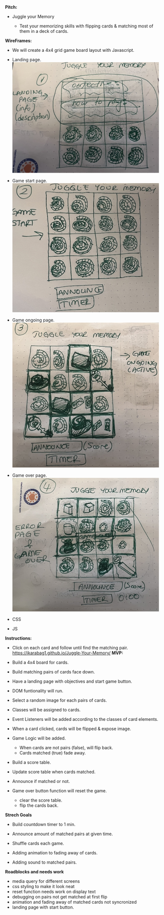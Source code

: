 **Pitch:**

- Juggle your Memory

    * Test your memorizing skills with flipping cards & matching most of them in a deck of cards.

**WireFrames:**

* We will create a 4x4 grid game board layout with Javascript.
* Landing page.![WireFrameimg](wireframe/board-img/landing-page.jpg)
* Game start page.![WireFrameimg](wireframe/board-img/game-start-page.jpg)
* Game ongoing page.![WireFrameimg](wireframe/board-img/game-active.jpg)
* Game over page.![WireFrameimg](wireframe/board-img/error-game-over-page.jpg)

* CSS
* JS 

**Instructions:**

* Click on each card and follow until find the matching pair.
https://ikarabag1.github.io/Juggle-Your-Memory/
**MVP:**

* Build a 4x4 board for cards.
* Build matching pairs of cards face down.
* Have a landing page with objectives and start game button.
* DOM funtionality will run.
* Select a random image for each pairs of cards. 
* Classes will be assigned to cards. 
* Event Listeners will be added according to the classes of card elements. 
* When a card clicked, cards will be flipped & expose image.
* Game Logic will be added.
    - When cards are not pairs (false), will flip back. 
    - Cards matched (true) fade away.
* Build a score table. 
* Update score table when cards matched.
* Announce if matched or not.
* Game over button function will reset the game.
    - clear the score table.
    - flip the cards back.

**Strech Goals**

* Build countdown timer to 1 min.
* Announce amount of matched pairs at given time.
* Shuffle cards each game.

* Adding animation to fading away of cards. 
* Adding sound to matched pairs.

**Roadblocks and needs work**

* media query for different screens
* css styling to make it look neat
* reset function needs work on display text
* debugging on pairs not get matched at first flip
* animation and fading away of matched cards not syncronized
* landing page with start button.
